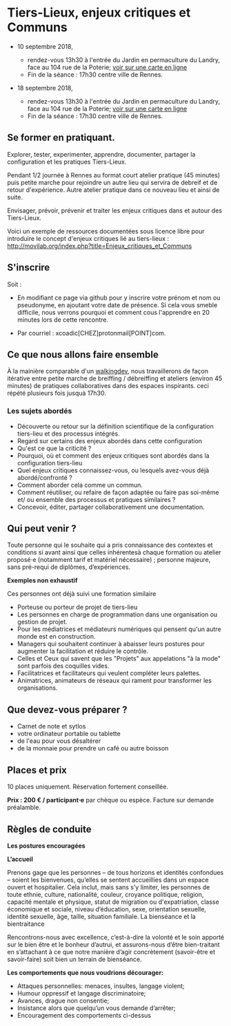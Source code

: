 # Tiers-Lieux, enjeux critiques et Communs

+ 10 septembre 2018, 
   + rendez-vous 13h30 à l'entrée du Jardin en permaculture du Landry, face au 104 rue de la Poterie; [voir sur une carte en ligne](https://www.openstreetmap.org/search?query=jardin%20landry#map=18/48.09401/-1.64173)
   + Fin de la séance : 17h30 centre ville de Rennes.
  
+ 18 septembre 2018, 
   + rendez-vous 13h30 à l'entrée du Jardin en permaculture du Landry, face au 104 rue de la Poterie; [voir sur une carte en ligne](https://www.openstreetmap.org/search?query=jardin%20landry#map=18/48.09401/-1.64173)
   + Fin de la séance : 17h30 centre ville de Rennes.

## Se former en pratiquant.

Explorer, tester, experimenter, apprendre, documenter, partager la configuration et les pratiques Tiers-Lieux.

Pendant 1/2 journée à Rennes au format court atelier pratique (45 minutes) puis petite marche pour rejoindre un autre lieu qui servira de debreif et de retour d'expérience. Autre atelier pratique dans ce nouveau lieu et ainsi de suite.

Envisager, prévoir, prévenir et traiter les enjeux critiques dans et autour des Tiers-Lieux.

Voici un exemple de ressources documentées sous licence libre pour introduire le concept d'enjeux critiques lié au tiers-lieux : <http://movilab.org/index.php?title=Enjeux_critiques_et_Communs>

## S'inscrire

Soit :

+ En modifiant ce page via github pour y inscrire votre prénom et nom ou pseudonyme, en ajoutant votre date de présence.
Si cela vous smeble difficile, nous verrons pourquoi et comment cous l'apprendre en 20 minutes lors de cette rencontre.

+ Par courriel : xcoadic[CHEZ]protonmail[POINT]com.

## Ce que nous allons faire ensemble

À la mainière comparable d'un [walkingdev](http://walkingdev.fr), nous travaillerons de façon itérative entre petite marche de breiffing / débreiffing et ateliers (environ 45 minutes) de pratiques collaboratives dans des espaces inspirants. ceci répété plusieurs fois jusquà 17h30.

### Les sujets abordés

+ Découverte ou retour sur la définition scientifique de la configuration tiers-lieu et des processus intégrés.
+ Regard sur certains des enjeux abordés dans cette configuration
+ Qu'est ce que la criticité ?
+ Pourquoi, où et comment des enjeux critiques sont abordés dans la configuration tiers-lieu
+ Quel enjeux critiques connaissez-vous, ou lesquels avez-vous déjà abordé/confronté ?
+ Comment aborder cela comme un commun. 
+ Comment réutiliser, ou refaire de façon adaptée ou faire pas soi-même et/ ou ensemble des processus et pratiques similaires ?
+ Concevoir, éditer, partager collaborativement une documentation.

## Qui peut venir ?

Toute personne qui le souhaite qui a pris connaissance des contextes et conditions si avant ainsi que celles inhérentesà chaque formation ou atelier proposé⋅e (notamment tarif et matériel nécessaire) ; personne majeure, sans pré-requi de diplômes, d’expériences.

**Exemples non exhaustif**

Ces personnes ont déjà suivi une formation similaire

+ Porteuse ou porteur de projet de tiers-lieu
+ Les personnes en charge de programmation dans une organisation ou gestion de projet.
+ Pour les médiatrices et médiateurs numériques qui pensent qu'un autre monde est en construction.
+ Managers qui souhaitent continuer à abaisser leurs postures pour augmenter la facilitation et réduire le contrôle.
+ Celles et Ceux qui savent que les "Projets" aux appelations "à la mode" sont parfois des coquilles vides.
+ Facilitatrices et facilitateurs qui veulent compléter leurs palettes.
+ Animatrices, animateurs de réseaux qui rament pour transformer les organisations.


## Que devez-vous préparer ?

+ Carnet de note et sytlos
+ votre ordinateur portable ou tablette
+ de l'eau pour vous désaltérer
+ de la monnaie pour prendre un café ou autre boisson

## Places et prix

10 places uniquement. Réservation fortement conseillée.

**Prix : 200 € / participant⋅e** par chèque ou espèce. Facture sur demande préalamble. 

## Règles de conduite

**Les postures encouragées**

**L’accueil**

Prenons gage que les personnes – de tous horizons et identités confondues – soient les bienvenues, qu’elles se sentent accueillies dans un espace ouvert et hospitalier. Cela inclut, mais sans s’y limiter, les personnes de toute ethnie, culture, nationalité, couleur, croyance politique, religion, capacité mentale et physique, statut de migration ou d'expatriation, classe économique et sociale, niveau d’éducation, sexe, orientation sexuelle, identité sexuelle, âge, taille, situation familiale.
La bienséance et la bientraitance

Rencontrons-nous avec excellence, c’est-à-dire la volonté et le soin apporté sur le bien être et le bonheur d’autrui, et assurons-nous d’être bien-traitant en s’attachant à ce que notre manière d’agir concrètement (savoir-être et savoir-faire) soit bien un terrain de bienséance.

**Les comportements que nous voudrions décourager:**

+ Attaques personnelles: menaces, insultes, langage violent;
+ Humour oppressif et langage discriminatoire;
+ Avances, drague non consentie;
+ Insistance alors que quelqu’un vous demande d’arrêter;
+ Encouragement des comportements ci-dessus
